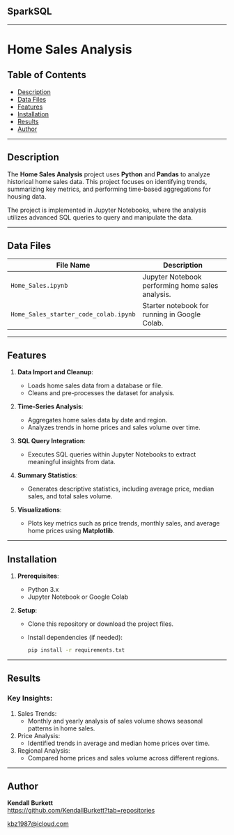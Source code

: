 ## SparkSQL
---

# Home Sales Analysis

## Table of Contents
- [Description](#description)
- [Data Files](#data-files)
- [Features](#features)
- [Installation](#installation)
- [Results](#results)
- [Author](#author)

---

## Description

The **Home Sales Analysis** project uses **Python** and **Pandas** to analyze historical home sales data. This project focuses on identifying trends, summarizing key metrics, and performing time-based aggregations for housing data.

The project is implemented in Jupyter Notebooks, where the analysis utilizes advanced SQL queries to query and manipulate the data.

---

## Data Files

| File Name                          | Description                                          |
|------------------------------------|------------------------------------------------------|
| `Home_Sales.ipynb`                 | Jupyter Notebook performing home sales analysis.     |
| `Home_Sales_starter_code_colab.ipynb` | Starter notebook for running in Google Colab.         |

---

## Features

1. **Data Import and Cleanup**:
   - Loads home sales data from a database or file.
   - Cleans and pre-processes the dataset for analysis.

2. **Time-Series Analysis**:
   - Aggregates home sales data by date and region.
   - Analyzes trends in home prices and sales volume over time.

3. **SQL Query Integration**:
   - Executes SQL queries within Jupyter Notebooks to extract meaningful insights from data.

4. **Summary Statistics**:
   - Generates descriptive statistics, including average price, median sales, and total sales volume.

5. **Visualizations**:
   - Plots key metrics such as price trends, monthly sales, and average home prices using **Matplotlib**.

---

## Installation

1. **Prerequisites**:
   - Python 3.x
   - Jupyter Notebook or Google Colab

2. **Setup**:
   - Clone this repository or download the project files.
     
   - Install dependencies (if needed):
     ```bash
     pip install -r requirements.txt
     ```
---

## Results

### Key Insights:

1.	Sales Trends:
    - Monthly and yearly analysis of sales volume shows seasonal patterns in home sales.
2.	Price Analysis:
    - Identified trends in average and median home prices over time.
3.	Regional Analysis:
    - Compared home prices and sales volume across different regions.
---

## Author

**Kendall Burkett**  
https://github.com/KendallBurkett?tab=repositories
 
kbz1987@icloud.com